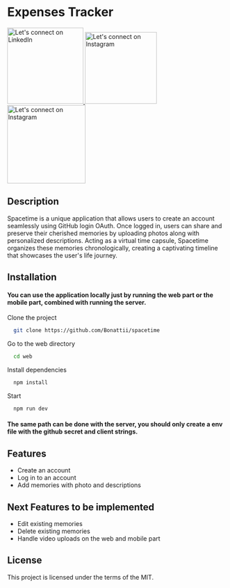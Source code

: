 # Expenses Tracker

<a href="https://www.linkedin.com/in/rodrigobonatti/">
  <img alt="Let's connect on LinkedIn" src="https://img.shields.io/badge/LinkedIn-0077B5?style=for-the-badge&logo=linkedin&logoColor=white" width="175"/>
</a>

<a href="https://www.instagram.com/rodrigobonatti_/">
  <img alt="Let's connect on Instagram" src="https://img.shields.io/badge/Instagram-E4405F?style=for-the-badge&logo=instagram&logoColor=white" width="165"/>
</a>

<a href="mailto:rodrigobonattii@gmail.com">
  <img alt="Let's connect on Instagram" src="https://img.shields.io/badge/Gmail-D14836?style=for-the-badge&logo=gmail&logoColor=white" width="180"/>
</a>

## Description

Spacetime is a unique application that allows users to create an account seamlessly using GitHub login OAuth. Once logged in, users can share and preserve their cherished memories by uploading photos along with personalized descriptions. Acting as a virtual time capsule, Spacetime organizes these memories chronologically, creating a captivating timeline that showcases the user's life journey.

## Installation

#### You can use the application locally just by running the web part or the mobile part, combined with running the server.

Clone the project

```bash
  git clone https://github.com/Bonattii/spacetime
```

Go to the web directory

```bash
  cd web
```

Install dependencies

```bash
  npm install
```

Start

```bash
  npm run dev
```

#### The same path can be done with the server, you should only create a env file with the github secret and client strings.

## Features

- Create an account
- Log in to an account
- Add memories with photo and descriptions

## Next Features to be implemented

- Edit existing memories
- Delete existing memories
- Handle video uploads on the web and mobile part

## License

This project is licensed under the terms of the MIT.
